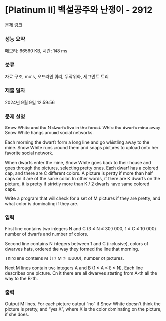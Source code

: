# [Platinum II] 백설공주와 난쟁이 - 2912 

[문제 링크](https://www.acmicpc.net/problem/2912) 

### 성능 요약

메모리: 66560 KB, 시간: 148 ms

### 분류

자료 구조, mo's, 오프라인 쿼리, 무작위화, 세그먼트 트리

### 제출 일자

2024년 9월 9일 12:59:56

### 문제 설명

<p>Snow White and the N dwarfs live in the forest. While the dwarfs mine away Snow White hangs around social networks.</p>

<p>Each morning the dwarfs form a long line and go whistling away to the mine. Snow White runs around them and snaps pictures to upload onto her favorite social network.</p>

<p>When dwarfs enter the mine, Snow White goes back to their house and goes through the pictures, selecting pretty ones. Each dwarf has a colored cap, and there are C different colors. A picture is pretty if more than half caps on it are of the same color. In other words, if there are K dwarfs on the picture, it is pretty if strictly more than K / 2 dwarfs have same colored caps.</p>

<p>Write a program that will check for a set of M pictures if they are pretty, and what color is dominating if they are.</p>

### 입력 

 <p>First line contains two integers N and C (3 ≤ N ≤ 300 000, 1 ≤ C ≤ 10 000) number of dwarfs and number of colors.</p>

<p>Second line contains N integers between 1 and C (inclusive), colors of dwarves hats, ordered the way they formed the line that morning.</p>

<p>Third line contains M (1 ≤ M ≤ 10000), number of pictures.</p>

<p>Next M lines contain two integers A and B (1 ≤ A ≤ B ≤ N). Each line describes one picture. On it there are all dwarves starting from A-th all the way to the B-th.</p>

### 출력 

 <p>Output M lines. For each picture output “no” if Snow White doesn't think the picture is pretty, and “yes X”, where X is the color dominating on the picture, if she does.</p>

